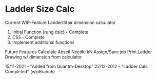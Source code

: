 # Ladder Size Calc

Current WIP-Feature Ladder/Stair dimension calculator

1. Initial Function (rung calc) - Complete
2. CSS - Complete
3. Implement additional functions

Future Features Calculate Abseil Needle kN Assign/Save job Print Ladder Drawing w/ dimension from calculator

15/11-2021 - "Added from Quantm-Desktop"
22/12-2012 - "Ladder Calc Completed" (wipBranch)
